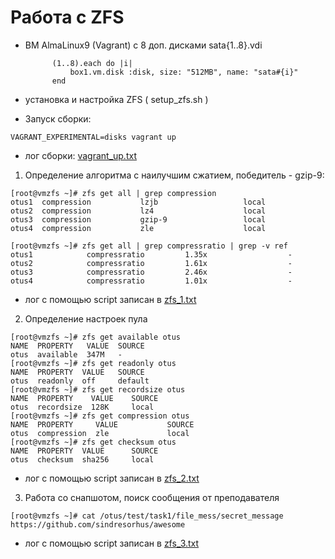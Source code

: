 Работа с  ZFS
===============

* ВМ AlmaLinux9 (Vagrant) c 8 доп. дисками sata{1..8}.vdi


            (1..8).each do |i|
                box1.vm.disk :disk, size: "512MB", name: "sata#{i}"
            end

* установка и настройка ZFS ( setup_zfs.sh )

* Запуск сборки:
```
VAGRANT_EXPERIMENTAL=disks vagrant up
```
- лог сборки: [vagrant_up.txt](https://github.com/Stanwork/otus_labs/blob/main/zfs_loop/vagrant_up.txt)

1. Определение алгоритма с наилучшим сжатием, победитель - gzip-9:

```
[root@vmzfs ~]# zfs get all | grep compression
otus1  compression           lzjb                   local
otus2  compression           lz4                    local
otus3  compression           gzip-9                 local
otus4  compression           zle                    local

[root@vmzfs ~]# zfs get all | grep compressratio | grep -v ref
otus1            compressratio         1.35x                  -
otus2            compressratio         1.61x                  -
otus3            compressratio         2.46x                  -
otus4            compressratio         1.01x                  -
```

  * лог с помощью script записан в [zfs_1.txt](https://github.com/Stanwork/otus_labs/blob/main/zfs_loop/zfs_1.txt)
2. Определение настроек пула
```
[root@vmzfs ~]# zfs get available otus
NAME  PROPERTY   VALUE  SOURCE
otus  available  347M   -
[root@vmzfs ~]# zfs get readonly otus
NAME  PROPERTY  VALUE   SOURCE
otus  readonly  off     default
[root@vmzfs ~]# zfs get recordsize otus
NAME  PROPERTY    VALUE    SOURCE
otus  recordsize  128K     local
[root@vmzfs ~]# zfs get compression otus
NAME  PROPERTY     VALUE           SOURCE
otus  compression  zle             local
[root@vmzfs ~]# zfs get checksum otus
NAME  PROPERTY  VALUE      SOURCE
otus  checksum  sha256     local
```
  * лог с помощью script записан в [zfs_2.txt](https://github.com/Stanwork/otus_labs/blob/main/zfs_loop/zfs_2.txt)
3. Работа со снапшотом, поиск сообщения от преподавателя
```
[root@vmzfs ~]# cat /otus/test/task1/file_mess/secret_message
https://github.com/sindresorhus/awesome
```
  * лог с помощью script записан в [zfs_3.txt](https://github.com/Stanwork/otus_labs/blob/main/zfs_loop/zfs_3.txt)